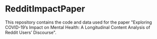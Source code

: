 # RedditImpactPaper
This repository contains the code and data used for the paper "Exploring COVID-19’s Impact on Mental Health: A Longitudinal Content Analysis of Reddit Users’ Discourse".
